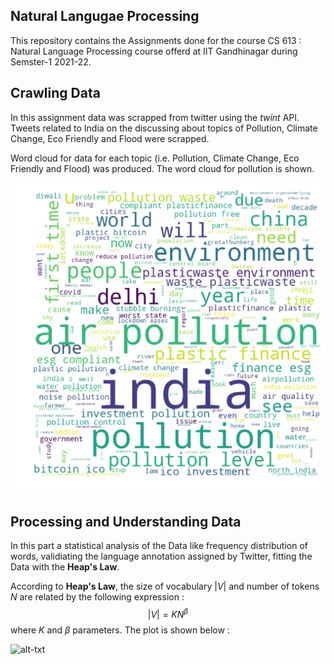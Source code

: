 ## Natural Langugae Processing 
This repository contains the Assignments done for the course CS 613 : Natural Language Processing course offerd at IIT Gandhinagar during Semster-1 2021-22.    

## Crawling Data

In this assignment data was scrapped from twitter using the <i>twint</i> API. Tweets related to India on the discussing about topics of Pollution, Climate Change, Eco Friendly and Flood were scrapped. 

Word cloud for data for each topic (i.e. Pollution, Climate Change, Eco Friendly and Flood) was produced. The word cloud for pollution is shown.

![alt-txt](https://github.com/devanshuThakar/Natural-Language-Processing/blob/main/Assignment-1/Pollution_wordcloud.png?raw=true)

## Processing and Understanding Data

In this part a statistical analysis of the Data like frequency distribution of words, validiating the language annotation assigned by Twitter, fitting the Data with the <b>Heap's Law</b>.

According to <b>Heap's Law</b>, the size of vocabulary $|V|$ and number of tokens $N$ are related by the following expression : 
$$|V| = K N^{\beta}$$
where $K$ and $\beta$ parameters. The plot is shown below : 

![alt-txt](https://github.com/devanshuThakar/Natural-Language-Processing/blob/main/Assignment-1/Heaps_Law_plot.png?raw=true)